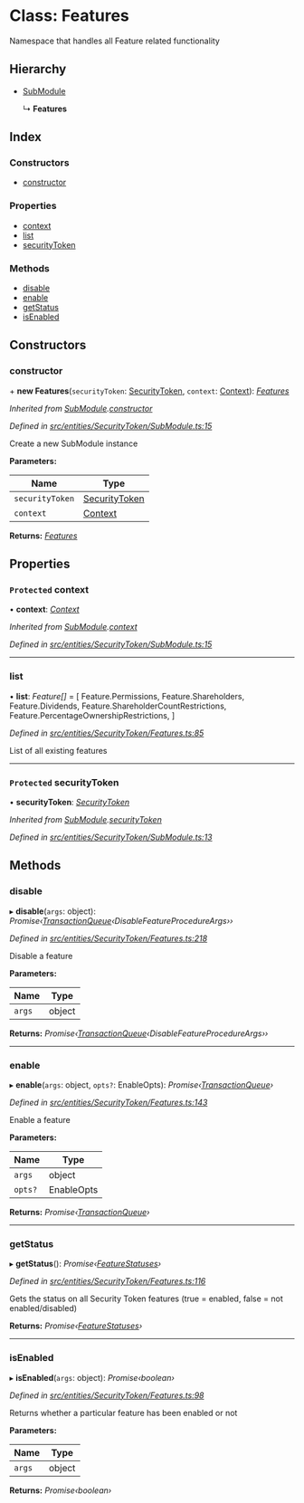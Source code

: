 # Class: Features

Namespace that handles all Feature related functionality

## Hierarchy

* [SubModule](entities.securitytoken.submodule.md)

  ↳ **Features**

## Index

### Constructors

* [constructor](entities.securitytoken.features.md#constructor)

### Properties

* [context](entities.securitytoken.features.md#protected-context)
* [list](entities.securitytoken.features.md#list)
* [securityToken](entities.securitytoken.features.md#protected-securitytoken)

### Methods

* [disable](entities.securitytoken.features.md#disable)
* [enable](entities.securitytoken.features.md#enable)
* [getStatus](entities.securitytoken.features.md#getstatus)
* [isEnabled](entities.securitytoken.features.md#isenabled)

## Constructors

###  constructor

\+ **new Features**(`securityToken`: [SecurityToken](entities.securitytoken.securitytoken.md), `context`: [Context](_context_.context.md)): *[Features](entities.securitytoken.features.md)*

*Inherited from [SubModule](entities.securitytoken.submodule.md).[constructor](entities.securitytoken.submodule.md#constructor)*

*Defined in [src/entities/SecurityToken/SubModule.ts:15](https://github.com/PolymathNetwork/polymath-sdk/blob/ce52226/src/entities/SecurityToken/SubModule.ts#L15)*

Create a new SubModule instance

**Parameters:**

Name | Type |
------ | ------ |
`securityToken` | [SecurityToken](entities.securitytoken.securitytoken.md) |
`context` | [Context](_context_.context.md) |

**Returns:** *[Features](entities.securitytoken.features.md)*

## Properties

### `Protected` context

• **context**: *[Context](_context_.context.md)*

*Inherited from [SubModule](entities.securitytoken.submodule.md).[context](entities.securitytoken.submodule.md#protected-context)*

*Defined in [src/entities/SecurityToken/SubModule.ts:15](https://github.com/PolymathNetwork/polymath-sdk/blob/ce52226/src/entities/SecurityToken/SubModule.ts#L15)*

___

###  list

• **list**: *Feature[]* =  [
    Feature.Permissions,
    Feature.Shareholders,
    Feature.Dividends,
    Feature.ShareholderCountRestrictions,
    Feature.PercentageOwnershipRestrictions,
  ]

*Defined in [src/entities/SecurityToken/Features.ts:85](https://github.com/PolymathNetwork/polymath-sdk/blob/ce52226/src/entities/SecurityToken/Features.ts#L85)*

List of all existing features

___

### `Protected` securityToken

• **securityToken**: *[SecurityToken](entities.securitytoken.securitytoken.md)*

*Inherited from [SubModule](entities.securitytoken.submodule.md).[securityToken](entities.securitytoken.submodule.md#protected-securitytoken)*

*Defined in [src/entities/SecurityToken/SubModule.ts:13](https://github.com/PolymathNetwork/polymath-sdk/blob/ce52226/src/entities/SecurityToken/SubModule.ts#L13)*

## Methods

###  disable

▸ **disable**(`args`: object): *Promise‹[TransactionQueue](entities.transactionqueue.md)‹DisableFeatureProcedureArgs››*

*Defined in [src/entities/SecurityToken/Features.ts:218](https://github.com/PolymathNetwork/polymath-sdk/blob/ce52226/src/entities/SecurityToken/Features.ts#L218)*

Disable a feature

**Parameters:**

Name | Type |
------ | ------ |
`args` | object |

**Returns:** *Promise‹[TransactionQueue](entities.transactionqueue.md)‹DisableFeatureProcedureArgs››*

___

###  enable

▸ **enable**(`args`: object, `opts?`: EnableOpts): *Promise‹[TransactionQueue](entities.transactionqueue.md)›*

*Defined in [src/entities/SecurityToken/Features.ts:143](https://github.com/PolymathNetwork/polymath-sdk/blob/ce52226/src/entities/SecurityToken/Features.ts#L143)*

Enable a feature

**Parameters:**

Name | Type |
------ | ------ |
`args` | object |
`opts?` | EnableOpts |

**Returns:** *Promise‹[TransactionQueue](entities.transactionqueue.md)›*

___

###  getStatus

▸ **getStatus**(): *Promise‹[FeatureStatuses](../interfaces/entities.securitytoken.featurestatuses.md)›*

*Defined in [src/entities/SecurityToken/Features.ts:116](https://github.com/PolymathNetwork/polymath-sdk/blob/ce52226/src/entities/SecurityToken/Features.ts#L116)*

Gets the status on all Security Token features (true = enabled, false = not enabled/disabled)

**Returns:** *Promise‹[FeatureStatuses](../interfaces/entities.securitytoken.featurestatuses.md)›*

___

###  isEnabled

▸ **isEnabled**(`args`: object): *Promise‹boolean›*

*Defined in [src/entities/SecurityToken/Features.ts:98](https://github.com/PolymathNetwork/polymath-sdk/blob/ce52226/src/entities/SecurityToken/Features.ts#L98)*

Returns whether a particular feature has been enabled or not

**Parameters:**

Name | Type |
------ | ------ |
`args` | object |

**Returns:** *Promise‹boolean›*
